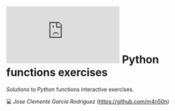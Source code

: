 # ![4Geeks Logo](http://assets.breatheco.de/apis/img/images.php?blob&random&cat=icon&tags=4geeks,16) Python functions exercises

*Solutions* to *Python* functions interactive exercises.

💻 _Jose Clemente García Rodríguez_ (<https://github.com/m4n50n>)
